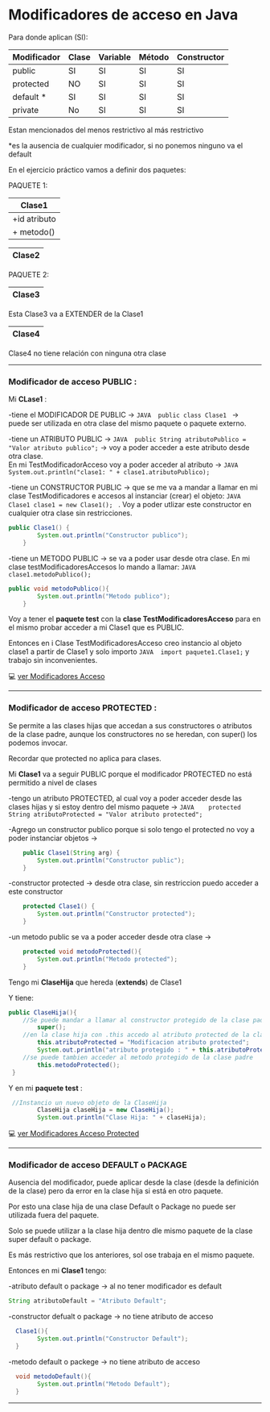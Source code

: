 # Modificadores de acceso en Java

Para donde aplican (SI):

| Modificador | Clase | Variable | Método | Constructor |
| ----------- | ----- | -------- | ------ | ----------- |
| public | SI | SI | SI | SI |
| protected | NO | SI | SI | SI |
| default * | SI | SI | SI | SI |
| private | No | SI | SI | SI |

Estan mencionados del menos restrictivo al más restrictivo

*es la ausencia de cualquier modificador, si no ponemos ninguno va el default

En el ejercicio práctico vamos a definir dos paquetes:

PAQUETE 1:

| Clase1 |
| ------ |
| +id atributo |
| + metodo() |

| Clase2 |
| ------ |

PAQUETE 2:

| Clase3 |
| ------ |

Esta Clase3 va a EXTENDER de la Clase1

| Clase4 |
| ------ |

Clase4 no tiene relación con ninguna otra clase

---

### Modificador de acceso PUBLIC :

Mi **CLase1** :

-tiene el MODIFICADOR DE PUBLIC -> ```JAVA  public class Clase1 ```  -> puede ser  utilizada en otra clase del mismo paquete o paquete externo.

-tiene un ATRIBUTO PUBLIC -> ```JAVA  public String atributoPublico = "Valor atributo publico";``` -> voy a poder acceder a este atributo desde otra clase. <br>
En mi TestModificadorAcceso voy a poder acceder al atributo -> ```JAVA System.out.println("clase1: " + clase1.atributoPublico);```

-tiene un CONSTRUCTOR PUBLIC  -> que se me va a mandar a llamar en mi clase TestModificadores e accesos al instanciar (crear) el objeto: ```JAVA Clase1 clase1 = new Clase1(); ``` . Voy a poder utlizar este constructor en cualquier otra clase sin restricciones.

```JAVA 
public Clase1() {
        System.out.println("Constructor publico");
    }
```    

-tiene un METODO PUBLIC -> se va a poder usar desde otra clase. En mi clase testModificadoresAccesos lo mando a llamar: ```JAVA  clase1.metodoPublico(); ```

```JAVA
public void metodoPublico(){
        System.out.println("Metodo publico");
    }
```


Voy a tener el **paquete test** con la **clase TestModificadoresAcceso** para en el mismo probar acceder a mi Clase1 que es PUBLIC.

Entonces en i Clase TestModificadoresAcceso creo instancio al objeto clase1 a partir de Clase1 y solo importo ```JAVA  import paquete1.Clase1;``` y trabajo sin inconvenientes.

:computer: [ver Modificadores Acceso](https://github.com/eugenia1984/Universidad-Java-Udemy/tree/main/nivel1_leccion12_modificadores_acceso/ModificadoresAcceso)

---

### Modificador de acceso PROTECTED :

Se permite a las clases hijas que accedan a sus constructores o atributos de la clase padre, aunque los constructores no se heredan, con super() los podemos invocar.

Recordar que protected no aplica para clases.


Mi **Clase1** va a seguir PUBLIC porque el modificador PROTECTED no está permitido  a nivel de clases

-tengo un atributo PROTECTED, al cual voy a poder acceder desde las clases hijas y si estoy dentro del mismo paquete -> ```JAVA    protected String atributoProtected = "Valor atributo protected";```

-Agrego un constructor publico porque si solo tengo el protected no voy a poder instanciar objetos ->

```JAVA
    public Clase1(String arg) {
        System.out.println("Constructor public");
    }
```

-constructor protected -> desde otra clase, sin restriccion puedo acceder a este constructor

```JAVA
    protected Clase1() {
        System.out.println("Constructor protected");
    }
 ```   

-un metodo public se va a poder acceder desde otra clase ->

```JAVA
    protected void metodoProtected(){
        System.out.println("Metodo protected");
    }
```


Tengo mi **ClaseHija** que hereda (**extends**) de Clase1

Y tiene:

```JAVA
public ClaseHija(){
    //Se puede mandar a llamar al constructor protegido de la clase padre
        super();
    //en la clase hija con .this accedo al atributo protected de la clase padre    
        this.atributoProtected = "Modificacion atributo protected";
        System.out.println("atributo protegido : " + this.atributoProtected);
    //se puede tambien acceder al metodo protegido de la clase padre
        this.metodoProtected();
 }
 ```


Y en mi **paquete test** :

```JAVA
 //Instancio un nuevo objeto de la ClaseHija
        ClaseHija claseHija = new ClaseHija();
        System.out.println("Clase Hija: " + claseHija);
```


:computer: [ver Modificadores Acceso Protected](https://github.com/eugenia1984/Universidad-Java-Udemy/tree/main/nivel1_leccion12_modificadores_acceso/ModificadoresAccesoProtected)

---


### Modificador de acceso DEFAULT o PACKAGE

Ausencia del modificador, puede aplicar desde la clase (desde la definición de la clase) pero da error en la clase hija si está en otro paquete.

Por esto una clase hija de una clase Default o Package no puede ser utilizada fuera del paquete.

Solo se puede utilizar a la clase hija dentro dle mismo paquete de la clase super default o package.

Es más restrictivo que los anteriores, sol ose trabaja en el mismo paquete.

Entonces en mi **Clase1** tengo:

-atributo default o package -> al no tener modificador es default

```JAVA
String atributoDefault = "Atributo Default";
```

-constructor defualt o package -> no tiene atributo de acceso

```JAVA
  Clase1(){
        System.out.println("Constructor Default");
  }
```  

-metodo default o packege -> no tiene atributo de acceso

```JAVA
  void metodoDefault(){
        System.out.println("Metodo Default");
  }
```  



---
